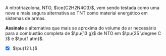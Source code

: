 A nitrotriazolona, NTO, $\ce{C2H2N4O3}$, vem sendo testada como uma nova e mais segura alternativa ao TNT como material energético em sistemas de armas.

**Assinale** a alternativa que mais se aproxima do volume de ar necessário para a combustão completa de $\pu{13 g}$ de NTO em $\pu{25 \degree C }$ e $\pu{1 atm}$.

- [x] $\pu{12 L}$

